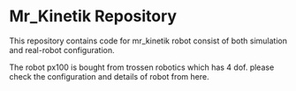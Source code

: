 # Mr_Kinetik Repository
This repository contains code for mr_kinetik robot consist of both simulation and real-robot configuration.

The robot px100 is bought from trossen robotics which has 4 dof. please check the configuration and details of robot from here.